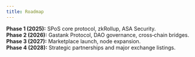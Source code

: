 ```yaml
---
title: Roadmap
---
```


**Phase 1 (2025):** SPoS core protocol, zkRollup, ASA Security.  
**Phase 2 (2026):** Gastank Protocol, DAO governance, cross‑chain bridges.  
**Phase 3 (2027):** Marketplace launch, node expansion.  
**Phase 4 (2028):** Strategic partnerships and major exchange listings.

